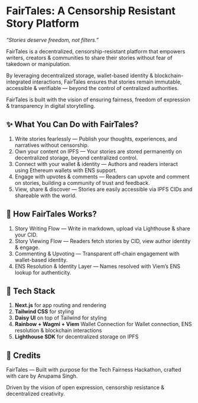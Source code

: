 # **FairTales: A Censorship Resistant Story Platform**

_“Stories deserve freedom, not filters.”_

FairTales is a decentralized, censorship-resistant platform that empowers writers, creators & communities to share their stories without fear of takedown or manipulation.

By leveraging decentralized storage, wallet-based identity & blockchain-integrated interactions, FairTales ensures that stories remain immutable, accessible & verifiable — beyond the control of centralized authorities.

FairTales is built with the vision of ensuring fairness, freedom of expression & transparency in digital storytelling.

## ✨ What You Can Do with FairTales?
1. Write stories fearlessly — Publish your thoughts, experiences, and narratives without censorship.
2. Own your content on IPFS — Your stories are stored permanently on decentralized storage, beyond centralized control.
3. Connect with your wallet & identity — Authors and readers interact using Ethereum wallets with ENS support.
4. Engage with upvotes & comments — Readers can upvote and comment on stories, building a community of trust and feedback.
5. View, share & discover — Stories are easily accessible via IPFS CIDs and shareable with the world.

## 🧭 How FairTales Works?
1. Story Writing Flow — Write in markdown, upload via Lighthouse & share your CID.
2. Story Viewing Flow — Readers fetch stories by CID, view author identity & engage.
3. Commenting & Upvoting — Transparent off-chain engagement with wallet-based identity.
4. ENS Resolution & Identity Layer — Names resolved with Viem’s ENS lookup for authenticity.

## 🧠 **Tech Stack**
1. **Next.js** for app routing and rendering
2. **Tailwind CSS** for styling
3. **Daisy UI** on top of Tailwind for styling
4. **Rainbow + Wagmi + Viem** Wallet Connection for Wallet connection, ENS resolution & blockchain interactions
5. **Lighthouse SDK** for decentralized storage on IPFS

## 🤝 **Credits**
FairTales — Built with purpose for the Tech Fairness Hackathon, crafted with care by Anupama Singh.

Driven by the vision of open expression, censorship resistance & decentralized creativity.
